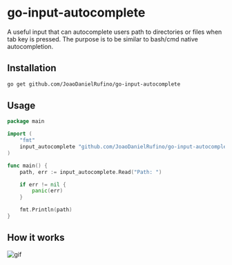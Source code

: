 # go-input-autocomplete

A useful input that can autocomplete users path to directories or files when tab key is pressed. The purpose is to be similar to bash/cmd native autocompletion.

## Installation

```bash
go get github.com/JoaoDanielRufino/go-input-autocomplete
```

## Usage

```go
package main

import (
	"fmt"
	input_autocomplete "github.com/JoaoDanielRufino/go-input-autocomplete"
)

func main() {
	path, err := input_autocomplete.Read("Path: ")

	if err != nil {
		panic(err)
	}

	fmt.Println(path)
}
```

## How it works

![gif](doc/go-input-autocomplete.gif)
